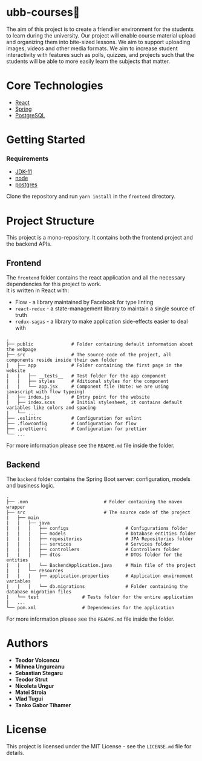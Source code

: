 # ubb-courses📖

The aim of this project is to create a friendlier environment for the students to learn during the university.
Our project will enable course material upload and organizing them into bite-sized lessons.
We aim to support uploading images, videos and other media formats. We aim to increase student interactivity with features
such as polls, quizzes, and projects such that the students will be able to more easily learn the subjects that matter.

# Core Technologies

- [React](https://reactjs.org/)
- [Spring](https://reactjs.org/)
- [PostgreSQL](https://www.postgresql.org/)

# Getting Started

### Requirements
- [JDK-11](https://www.oracle.com/technetwork/java/javase/downloads/jdk11-downloads-5066655.html)
- [node](https://nodejs.org/en/)
- [postgres](https://www.postgresql.org/)

Clone the repository and run `yarn install` in the `frontend` directory.

# Project Structure

This project is a mono-repository. It contains both the frontend project and the backend APIs.

## Frontend

The `frontend` folder contains the react application and all the necessary dependencies for this project to work.  
It is written in React with:
* Flow - a library maintained by Facebook for type linting
* `react-redux` - a state-management library to maintain a single source of truth 
* `redux-sagas` - a library to make application side-effects easier to deal with   

```
.
├── public              # Folder containing default information about the webpage
├── src                 # The source code of the project, all components reside inside their own folder
|   ├── app             # Folder containing the first page in the website
|   |   ├── __tests__   # Test folder for the app component
|   |   ├── styles      # Aditional styles for the component
|   |   └── app.jsx     # Component file (Note: we are using javascript with flow typeing)
|   ├── index.js        # Entry point for the website
|   ├── index.scss      # Initial stylesheet, it contains default variables like colors and spacing
|   └── ...
├── .eslintrc           # Configuration for eslint
├── .flowconfig         # Configuration for flow
├── .prettierrc         # Configuration for prettier
└── ...
```

For more information please see the `README.md` file inside the folder.

## Backend

The `backend` folder contains the Spring Boot server: configuration, models and business logic.

```
.
├── .mvn                            # Folder containing the maven wrapper
├── src                             # The source code of the project
|   ├── main            
|   |   ├── java 
|   |   |   ├── configs                     # Configurations folder
|   |   |   ├── models                      # Database entities folder
|   |   |   ├── repositories                # JPA Repositories folder
|   |   |   ├── services                    # Services folder
|   |   |   ├── controllers                 # Controllers folder
|   |   |   ├── dtos                        # DTOs folder for the entities
|   |   |   └── BackendApplication.java     # Main file of the project
|   |   └── resources
|   |   |   ├── application.properties      # Application envirnoment variables
|   |   |   └── db.migrations               # Folder containing the database migration files
|   └── test                # Tests folder for the entire application
|   ...   
└── pom.xml                 # Dependencies for the application
```

For more information please see the `README.md` file inside the folder.

# Authors

- **Teodor Voicencu**
- **Mihnea Ungureanu**
- **Sebastian Stegaru**
- **Teodor Strut**
- **Nicoleta Ungur**
- **Matei Stroia**
- **Vlad Tugui**
- **Tanko Gabor Tihamer**

# License
This project is licensed under the MIT License - see the `LICENSE.md` file for details.
